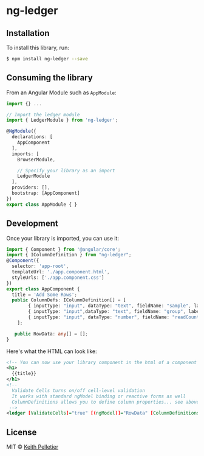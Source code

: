 # ng-ledger

## Installation

To install this library, run:

```bash
$ npm install ng-ledger --save
```

## Consuming the library

From an Angular Module such as `AppModule`:

```typescript
import {} ...

// Import the ledger module
import { LedgerModule } from 'ng-ledger';

@NgModule({
  declarations: [
    AppComponent
  ],
  imports: [
    BrowserModule,

    // Specify your library as an import
    LedgerModule
  ],
  providers: [],
  bootstrap: [AppComponent]
})
export class AppModule { }
```

## Development
Once your library is imported, you can use it:
```typescript
import { Component } from '@angular/core';
import { IColumnDefinition } from "ng-ledger";
@Component({
  selector: 'app-root',
  templateUrl: './app.component.html',
  styleUrls: ['./app.component.css']
})
export class AppComponent {
  title = 'Add Some Rows';
  public ColumnDefs: IColumnDefinition[] = [
        { inputType: "input", dataType: "text", fieldName: "sample", label: "Sample Name", width:"40%" },
        { inputType: "input",dataType: "text", fieldName: "group", label: "Group", width: "40%" },
        { inputType: "input", dataType: "number", fieldName: "readCount", label: "Total Read Count", width:"20%" }
    ];

   public RowData: any[] = [];
}
```

Here's what the HTML can look like:

```xml
<!-- You can now use your library component in the html of a component -->
<h1>
  {{title}}
</h1>
<!-- 
  Validate Cells turns on/off cell-level validation
  It works with standard ngModel binding or reactive forms as well
  ColumnDefinitions allows you to define column properties... see above
 -->
<ledger [ValidateCells]="true" [(ngModel)]="RowData" [ColumnDefinitions]="ColumnDefs"></ledger> 
```

## License

MIT © [Keith Pelletier](mailto:keith.pelletier@umassmed.edu)
